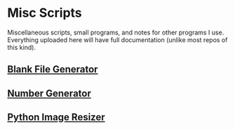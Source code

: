 # Misc Scripts

Miscellaneous scripts, small programs, and notes for other programs I use. Everything uploaded here will have full documentation (unlike most repos of this kind).

## [Blank File Generator](https://github.com/Kuuuube/Misc_Scripts/tree/main/scripts_and_programs/blank_file_generator/)

## [Number Generator](https://github.com/Kuuuube/Misc_Scripts/tree/main/scripts_and_programs/number_generator/)

## [Python Image Resizer](https://github.com/Kuuuube/Misc_Scripts/tree/main/scripts_and_programs/python_image_resizer/)